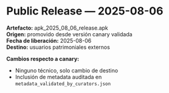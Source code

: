 # Public Release — 2025-08-06

**Artefacto:** apk_2025_08_06_release.apk  
**Origen:** promovido desde versión canary validada  
**Fecha de liberación:** 2025-08-06  
**Destino:** usuarios patrimoniales externos

**Cambios respecto a canary:**  
- Ninguno técnico, solo cambio de destino  
- Inclusión de metadata auditada en `metadata_validated_by_curators.json`